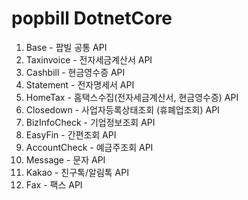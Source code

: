 # popbill DotnetCore

1. Base - 팝빌 공통 API
2. Taxinvoice - 전자세금계산서 API
3. Cashbill - 현금영수증 API
4. Statement - 전자명세서 API
5. HomeTax - 홈택스수집(전자세금계산서, 현금영수증) API
6. Closedown - 사업자등록상태조회 (휴폐업조회) API
7. BizInfoCheck - 기업정보조회 API
8. EasyFin - 간편조회 API
9. AccountCheck - 예금주조회 API
10. Message - 문자 API
11. Kakao - 친구톡/알림톡 API
12. Fax - 팩스 API
